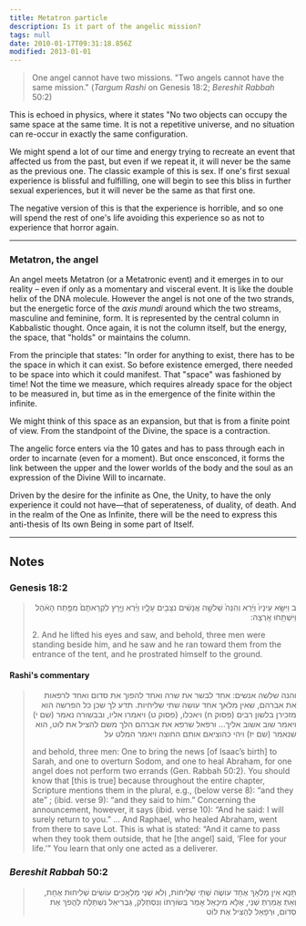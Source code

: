 ```yaml
---
title: Metatron particle
description: Is it part of the angelic mission?
tags: null
date: 2010-01-17T09:31:18.856Z
modified: 2013-01-01
---
```


> One angel cannot have two missions. "Two angels cannot have the same mission." (_Targum Rashi_ on Genesis 18:2; _Bereshit Rabbah_ 50:2)

This is echoed in physics, where it states "No two objects can occupy the same space at the same time. It is not a repetitive universe, and no situation can re-occur in exactly the same configuration.

We might spend a lot of our time and energy trying to recreate an event that affected us from the past, but even if we repeat it, it will never be the same as the previous one. The classic example of this is sex. If one's first sexual experience is blissful and fulfilling, one will begin to see this bliss in further sexual experiences, but it will never be the same as that first one.

The negative version of this is that the experience is horrible, and so one will spend the rest of one's life avoiding this experience so as not to experience that horror again.

---

### Metatron, the angel

An angel meets Metatron (or a Metatronic event) and it emerges in to our reality &ndash; even if only as a momentary and visceral event. It is like the double helix of the DNA molecule. However the angel is not one of the two strands, but the energetic force of the _axis mundi_ around which the two streams, masculine and feminine, form. It is represented by the central column in Kabbalistic thought. Once again, it is not the column itself, but the energy, the space, that "holds" or maintains the column.

From the principle that states: "In order for anything to exist, there has to be the space in which it can exist. So before existence emerged, there needed to be space into which it could manifest. That "space" was fashioned by time! Not the time we measure, which requires already space for the object to be measured in, but time as in the emergence of the finite within the infinite.

We might think of this space as an expansion, but that is from a finite point of view. From the standpoint of the Divine, the space is a contraction.

The angelic force enters via the 10 gates and has to pass through each in order to incarnate (even for a moment). But once ensconced, it forms the link between the upper and the lower worlds of the body and the soul as an expression of the Divine Will to incarnate.

Driven by the desire for the infinite as One, the Unity, to have the only experience it could not have&mdash;that of seperateness, of duality, of death. And in the realm of the One as Infinite, there will be the need to express this anti-thesis of Its own Being in some part of Itself.

---

## Notes

### Genesis 18:2

<blockquote dir="rtl">
ב וַיִּשָּׂ֤א עֵינָיו֙ וַיַּ֔רְא וְהִנֵּה֙ שְׁלשָׁ֣ה אֲנָשִׁ֔ים נִצָּבִ֖ים עָלָ֑יו וַיַּ֗רְא וַיָּ֤רָץ לִקְרָאתָם֙ מִפֶּ֣תַח הָאֹ֔הֶל וַיִּשְׁתַּ֖חוּ אָֽרְצָה:
<p dir="ltr">
2. And he lifted his eyes and saw, and behold, three men were standing beside him, and he saw and he ran toward them from the entrance of the tent, and he prostrated himself to the ground. 
</p>
</blockquote>

#### Rashi's commentary

<blockquote dir="rtl">
והנה שלשה אנשים: אחד לבשר את שרה ואחד להפוך את סדום ואחד לרפאות את אברהם, שאין מלאך אחד עושה שתי שליחיות. תדע לך שכן כל הפרשה הוא מזכירן בלשון רבים (פסוק ח) ויאכלו, (פסוק ט) ויאמרו אליו, ובבשורה נאמר (שם י) ויאמר שוב אשוב אליך... ורפאל שרפא את אברהם הלך משם להציל את לוט, הוא שנאמר (שם יז) ויהי כהוציאם אותם החוצה ויאמר המלט על 
<p dir="ltr">
and behold, three men: One to bring the news [of Isaac’s birth] to Sarah, and one to overturn Sodom, and one to heal Abraham, for one angel does not perform two errands (Gen. Rabbah 50:2). You should know that [this is true] because throughout the entire chapter, Scripture mentions them in the plural, e.g., (below verse 8): “and they ate” ; (ibid. verse 9): “and they said to him.” Concerning the announcement, however, it says (ibid. verse 10): “And he said: I will surely return to you.” ... And Raphael, who healed Abraham, went from there to save Lot. This is what is stated: “And it came to pass when they took them outside, that he [the angel] said, ‘Flee for your life.’” You learn that only one acted as a deliverer.
<p>
</blockquote>

### <i>Bereshit Rabbah</i> 50:2

<blockquote dir="rtl">
תָּנָא אֵין מַלְאָךְ אֶחָד עוֹשֶׂה שְׁתֵּי שְׁלִיחוֹת, וְלֹא שְׁנֵי מַלְאָכִים עוֹשִׂים שְׁלִיחוּת אֶחָת, וְאַתְּ אֲמַרְתְּ שְׁנֵי, אֶלָּא מִיכָאֵל אָמַר בְּשׂוֹרָתוֹ וְנִסְתַּלֵּק, גַּבְרִיאֵל נִשְׁתַּלַּח לַהֲפֹךְ אֶת סְדוֹם, וּרְפָאֵל לְהַצִּיל אֶת לוֹט
</blockquote>
